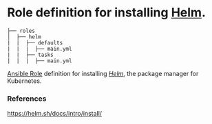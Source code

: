 # Role definition for installing [Helm](https://helm.sh/).

```
├── roles
│  ├── helm
|  |  ├── defaults
|  |  |  ├── main.yml
|  |  ├── tasks 
|  |  |  ├── main.yml  
```

[Ansible Role](https://docs.ansible.com/ansible/latest/playbook_guide/playbooks_reuse_roles.html#roles) definition for installing [*Helm*](https://helm.sh/docs/intro/install/), the package manager for Kubernetes.

### References

https://helm.sh/docs/intro/install/


